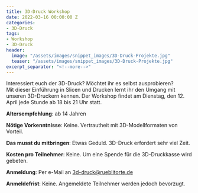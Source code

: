 ```yaml
---
title: 3D-Druck Workshop
date: 2022-03-16 00:00:00 Z
categories:
- 3D-Druck
tags:
- Workshop
- 3D-Druck
header:
  image: "/assets/images/snippet_images/3D-Druck-Projekte.jpg"
  teaser: "/assets/images/snippet_images/3D-Druck-Projekte.jpg"
excerpt_separator: "<!--more-->"
---
```


Interessiert euch der 3D-Druck? Möchtet ihr es selbst ausprobieren?\
Mit dieser Einführung in Slicen und Drucken lernt ihr den Umgang mit unseren 3D-Druckern kennen. Der Workshop findet am Dienstag, den 12. April jede Stunde ab 18 bis 21 Uhr statt.

**Altersempfehlung**: ab 14 Jahren

**Nötige Vorkenntnisse**: Keine. Vertrautheit mit 3D-Modellformaten von Vorteil.

**Das musst du mitbringen**: Etwas Geduld. 3D-Druck erfordert sehr viel Zeit.

**Kosten pro Teilnehmer**: Keine. Um eine Spende für die 3D-Druckkasse wird gebeten.

**Anmeldung**: Per e-Mail an 3d-druck@rueblitorte.de

**Anmeldefrist**: Keine. Angemeldete Teilnehmer werden jedoch bevorzugt.
